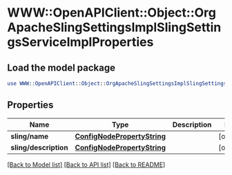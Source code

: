 # WWW::OpenAPIClient::Object::OrgApacheSlingSettingsImplSlingSettingsServiceImplProperties

## Load the model package
```perl
use WWW::OpenAPIClient::Object::OrgApacheSlingSettingsImplSlingSettingsServiceImplProperties;
```

## Properties
Name | Type | Description | Notes
------------ | ------------- | ------------- | -------------
**sling/name** | [**ConfigNodePropertyString**](ConfigNodePropertyString.md) |  | [optional] 
**sling/description** | [**ConfigNodePropertyString**](ConfigNodePropertyString.md) |  | [optional] 

[[Back to Model list]](../README.md#documentation-for-models) [[Back to API list]](../README.md#documentation-for-api-endpoints) [[Back to README]](../README.md)


